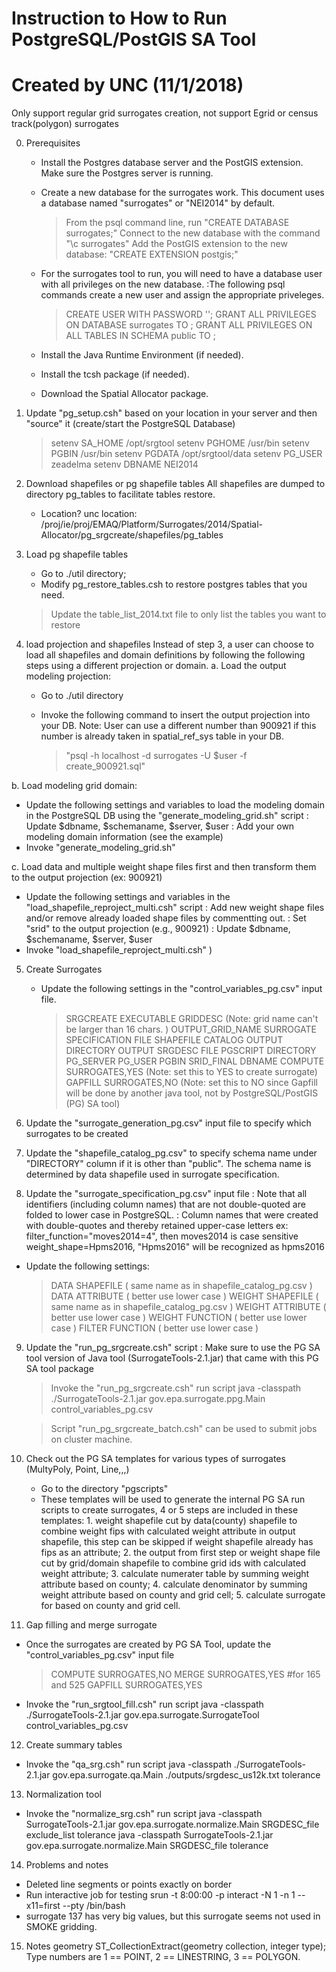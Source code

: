 # Instruction to How to Run PostgreSQL/PostGIS SA Tool
# Created by UNC (11/1/2018)

Only support regular grid surrogates creation, not support Egrid or census track(polygon) surrogates

0. Prerequisites
   - Install the Postgres database server and the PostGIS extension. Make sure the Postgres server is running.
   - Create a new database for the surrogates work. This document uses a database named "surrogates" or "NEI2014" by default.
     > From the psql command line, run "CREATE DATABASE surrogates;"
     > Connect to the new database with the command "\c surrogates"
     > Add the PostGIS extension to the new database: "CREATE EXTENSION postgis;"

   - For the surrogates tool to run, you will need to have a database user with all privileges on the new database.
     :The following psql commands create a new user and assign the appropriate priveleges.
     > CREATE USER <username> WITH PASSWORD '<password>';
     > GRANT ALL PRIVILEGES ON DATABASE surrogates TO <username>;
     > GRANT ALL PRIVILEGES ON ALL TABLES IN SCHEMA public TO <username>;

   - Install the Java Runtime Environment (if needed).
   - Install the tcsh package (if needed).
   - Download the Spatial Allocator package.

1. Update "pg_setup.csh" based on your location in your server and then "source" it (create/start the PostgreSQL Database)
   > setenv SA_HOME    /opt/srgtool
   > setenv PGHOME     /usr/bin
   > setenv PGBIN      /usr/bin
   > setenv PGDATA     /opt/srgtool/data
   > setenv PG_USER zeadelma
   > setenv DBNAME  NEI2014

2. Download shapefiles or pg shapefile tables
   All shapefiles are dumped to directory pg_tables to facilitate tables restore. 
   - Location? 
   unc location: /proj/ie/proj/EMAQ/Platform/Surrogates/2014/Spatial-Allocator/pg_srgcreate/shapefiles/pg_tables

3. Load pg shapefile tables  
   - Go to ./util directory;
   - Modify pg_restore_tables.csh to restore postgres tables that you need.
    > Update the table_list_2014.txt file to only list the tables you want to restore
   
4. load projection and shapefiles 
   Instead of step 3, a user can choose to load all shapefiles and domain definitions by following the following steps using a different projection or domain. 
 a. Load the output modeling projection:
   - Go to ./util directory
   - Invoke the following command to insert the output projection into your DB. Note: User can use a different number than 900921 if this number is already taken in spatial_ref_sys table in your DB. 

     > "psql -h localhost -d surrogates -U $user -f create_900921.sql"

 b. Load modeling grid domain:
   - Update the following settings and variables to load the modeling domain in the PostgreSQL DB using the "generate_modeling_grid.sh" script
     : Update $dbname, $schemaname, $server, $user
     : Add your own modeling domain information (see the example)
   - Invoke "generate_modeling_grid.sh"

 c. Load data and multiple weight shape files first and then transform them to the output projection (ex: 900921)
   - Update the following settings and variables in the "load_shapefile_reproject_multi.csh" script
       : Add new weight shape files and/or remove already loaded shape files by commentting out.
       : Set "srid" to the output projection (e.g., 900921)
       : Update $dbname, $schemaname, $server, $user
   - Invoke "load_shapefile_reproject_multi.csh"
)

5. Create Surrogates
   - Update the following settings in the "control_variables_pg.csv" input file.
     > SRGCREATE EXECUTABLE
     > GRIDDESC  (Note: grid name can't be larger than 16 chars. ) 
     > OUTPUT_GRID_NAME
     > SURROGATE SPECIFICATION FILE
     > SHAPEFILE CATALOG
     > OUTPUT DIRECTORY
     > OUTPUT SRGDESC FILE
     > PGSCRIPT DIRECTORY
     > PG_SERVER
     > PG_USER
     > PGBIN
     > SRID_FINAL
     > DBNAME
     > COMPUTE SURROGATES,YES  (Note: set this to YES to create surrogate)
     > GAPFILL SURROGATES,NO   (Note: set this to NO since Gapfill will be done by another java tool, not by PostgreSQL/PostGIS (PG) SA tool) 

6.  Update the "surrogate_generation_pg.csv" input file to specify which surrogates to be created

7.  Update the "shapefile_catalog_pg.csv" to specify  schema name under "DIRECTORY" column if it is other than "public". The schema name is determined by data shapefile used in surrogate specification. 

8.  Update the "surrogate_specification_pg.csv" input file
    : Note that all identifiers (including column names) that are not double-quoted are folded to lower case in PostgreSQL. 
    : Column names that were created with double-quotes and thereby retained upper-case letters
      ex:  filter_function="moves2014=4", then moves2014 is case sensitive 
           weight_shape=Hpms2016, "Hpms2016" will be recognized as hpms2016

   - Update the following settings:
     > DATA SHAPEFILE ( same name as in shapefile_catalog_pg.csv )
     > DATA ATTRIBUTE ( better use lower case )
     > WEIGHT SHAPEFILE ( same name as in shapefile_catalog_pg.csv )
     > WEIGHT ATTRIBUTE ( better use lower case )
     > WEIGHT FUNCTION  ( better use lower case )
     > FILTER FUNCTION  ( better use lower case )

9.  Update the "run_pg_srgcreate.csh" script
     : Make sure to use the PG SA tool version of Java tool (SurrogateTools-2.1.jar) that came with this PG SA tool package

     > Invoke the "run_pg_srgcreate.csh" run script
     java -classpath ./SurrogateTools-2.1.jar gov.epa.surrogate.ppg.Main control_variables_pg.csv

     > Script "run_pg_srgcreate_batch.csh" can be used to submit jobs on cluster machine.  

10. Check out the PG SA templates for various types of surrogates (MultyPoly, Point, Line,,,)
    -  Go to the directory "pgscripts"
    -  These templates will be used to generate the internal PG SA run scripts to create surrogates, 4 or 5 steps are included in these templates: 1. weight shapefile cut by data(county) shapefile to combine weight fips with calculated weight attribute in output shapefile, this step can be skipped if weight shapefile already has fips as an attribute; 2. the output from first step or weight shape file cut by grid/domain shapefile to combine grid ids with calculated weight attribute; 3. calculate numerater table by summing weight attribute based on county; 4. calculate denominator by summing weight attribute based on county and grid cell; 5. calculate surrogate for based on county and grid cell.  

11. Gap filling and merge surrogate
   -  Once the surrogates are created by PG SA Tool, update the "control_variables_pg.csv" input file
      > COMPUTE SURROGATES,NO
      > MERGE SURROGATES,YES  #for 165 and 525
      > GAPFILL SURROGATES,YES
   -  Invoke the "run_srgtool_fill.csh" run script
   java -classpath ./SurrogateTools-2.1.jar gov.epa.surrogate.SurrogateTool control_variables_pg.csv

12. Create summary tables
   -  Invoke the "qa_srg.csh" run script
   java -classpath ./SurrogateTools-2.1.jar  gov.epa.surrogate.qa.Main ./outputs/srgdesc_us12k.txt tolerance

13. Normalization tool
   -  Invoke the "normalize_srg.csh" run script 
   java -classpath SurrogateTools-2.1.jar gov.epa.surrogate.normalize.Main SRGDESC_file exclude_list tolerance
   java -classpath SurrogateTools-2.1.jar gov.epa.surrogate.normalize.Main SRGDESC_file tolerance

14. Problems and notes
   - Deleted line segments or points exactly on border 
   - Run interactive job for testing
     srun -t 8:00:00 -p interact -N 1 -n 1 --x11=first --pty /bin/bash
   - surrogate 137 has very big values, but this surrogate seems not used in SMOKE gridding. 

15. Notes
geometry ST_CollectionExtract(geometry collection, integer type);
Type numbers are 1 == POINT, 2 == LINESTRING, 3 == POLYGON.

